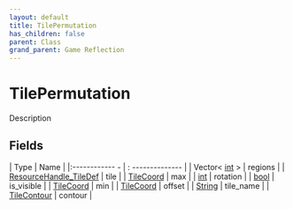 ```yaml
---
layout: default
title: TilePermutation
has_children: false
parent: Class
grand_parent: Game Reflection
---
```

# TilePermutation
Description 

## Fields
| Type | Name |
|:------------ - | : -------------- |
| Vector< [int](game-reflection/enums/int.md) > | regions |
| [ResourceHandle_TileDef](game-reflection/components/resource_handle__tile_def.md) | tile |
| [TileCoord](game-reflection/classes/tile_coord.md) | max |
| [int](game-reflection/enums/int.md) | rotation |
| [bool](game-reflection/components/bool.md) | is_visible |
| [TileCoord](game-reflection/classes/tile_coord.md) | min |
| [TileCoord](game-reflection/classes/tile_coord.md) | offset |
| [String](game-reflection/components/string.md) | tile_name |
| [TileContour](game-reflection/classes/tile_contour.md) | contour |
